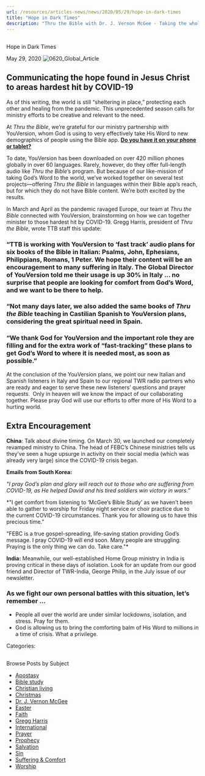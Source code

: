 ```yaml
---
url: /resources/articles-news/news/2020/05/29/hope-in-dark-times
title: "Hope in Dark Times"
description: "Thru the Bible with Dr. J. Vernon McGee - Taking the whole Word to the whole world"
---
```







## 
 Hope in Dark Times


May 29, 2020
![0620_Global_Article](https://ttb.org/images/default-source/Features-and-News/0620_global_article.jpg?sfvrsn=1cc71e16_0 "0620_Global_Article")




## Communicating the hope found in Jesus Christ to areas hardest hit by COVID-19



As of this writing, the world is still “sheltering in place,” protecting each other and healing from the pandemic. This unprecedented season calls for ministry efforts to be creative and relevant to the need. 


At *Thru the Bible*, we’re grateful for our ministry partnership with YouVersion, whom God is using to very effectively take His Word to new demographics of people using the Bible app. **[Do you have it on your phone or tablet?](http://www.youversion.com)**


To date, YouVersion has been downloaded on over 420 million phones globally in over 60 languages. Rarely, however, do they offer full-length audio like *Thru the Bible*’s program. But because of our like-mission of taking God’s Word to the world, we’ve worked together on several test projects—offering *Thru the Bible* in languages within their Bible app’s reach, but for which they do not have Bible content. We’re both excited by the results. 


In March and April as the pandemic ravaged Europe, our team at *Thru the Bible* connected with YouVersion, brainstorming on how we can together minister to those hardest hit by COVID-19. Gregg Harris, president of *Thru the Bible*, wrote TTB staff this update: 


### “TTB is working with YouVersion to ‘fast track’ audio plans for six books of the Bible in Italian: Psalms, John, Ephesians, Philippians, Romans, 1 Peter. We hope their content will be an encouragement to many suffering in Italy. The Global Director of YouVersion told me their usage is up 30% in Italy … no surprise that people are looking for comfort from God’s Word, and we want to be there to help.


### “Not many days later, we also added the same books of *Thru the Bible* teaching in Castilian Spanish to YouVersion plans, considering the great spiritual need in Spain.


### “We thank God for YouVersion and the important role they are filling and for the extra work of “fast-tracking” these plans to get God’s Word to where it is needed most, as soon as possible.”


At the conclusion of the YouVersion plans, we point our new Italian and Spanish listeners in Italy and Spain to our regional TWR radio partners who are ready and eager to serve these new listeners’ questions and prayer requests.  Only in heaven will we know the impact of our collaborating together. Please pray God will use our efforts to offer more of His Word to a hurting world.


## Extra Encouragement


**China**: Talk about divine timing. On March 30, we launched our completely revamped ministry to China. The head of FEBC’s Chinese ministries tells us they’ve seen a huge upsurge in activity on their social media (which was already very large) since the COVID-19 crisis began. 


**Emails from South Korea:** 


*"I pray God’s plan and glory will reach out to those who are suffering from COVID-19, as He helped David and his tired soldiers win victory in wars.”* 


*"I get comfort from listening to ‘McGee’s Bible Study’ as we haven’t been able to gather to worship for Friday night service or choir practice due to the current COVID-19 circumstances. Thank you for allowing us to have this precious time.”  

  

"FEBC is a true gospel-spreading, life-saving station providing God’s message. I pray COVID-19 will end soon. Many people are struggling. Praying is the only thing we can do. Take care."* 


**India:** Meanwhile, our well-established Home Group ministry in India is proving critical in these days of isolation. Look for an update from our good friend and Director of TWR-India, George Philip, in the July issue of our newsletter.


### As we fight our own personal battles with this situation, let’s remember …


* People all over the world are under similar lockdowns, isolation, and stress. Pray for them.
* God is allowing us to bring the comforting balm of His Word to millions in a time of crisis. What a privilege.



Categories: 









## 
 Browse Posts by Subject


* [Apostasy](/resources/articles-news/-in-tags/tags/Apostasy)
* [Bible study](/resources/articles-news/-in-tags/tags/Bible-study)
* [Christian living](/resources/articles-news/-in-tags/tags/Christian-living)
* [Christmas](/resources/articles-news/-in-tags/tags/Christmas)
* [Dr. J. Vernon McGee](/resources/articles-news/-in-tags/tags/Dr-J-Vernon-McGee)
* [Easter](/resources/articles-news/-in-tags/tags/easter)
* [Faith](/resources/articles-news/-in-tags/tags/Faith)
* [Gregg Harris](/resources/articles-news/-in-tags/tags/Gregg-Harris)
* [International](/resources/articles-news/-in-tags/tags/International)
* [Prayer](/resources/articles-news/-in-tags/tags/prayer)
* [Prophecy](/resources/articles-news/-in-tags/tags/Prophecy)
* [Salvation](/resources/articles-news/-in-tags/tags/Salvation)
* [Sin](/resources/articles-news/-in-tags/tags/sin)
* [Suffering & Comfort](/resources/articles-news/-in-tags/tags/Suffering-Comfort)
* [Worship](/resources/articles-news/-in-tags/tags/worship)






